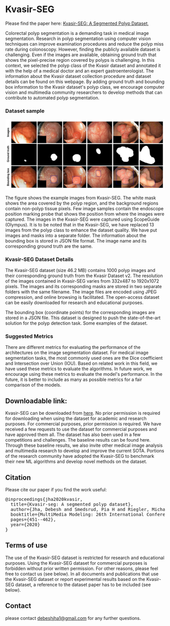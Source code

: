 # Kvasir-SEG

Please find the paper here: [Kvasir-SEG: A Segmented Polyp Dataset](https://arxiv.org/pdf/1911.07069.pdf),

Colorectal polyp segmentation is a demanding task in medical image segmentation. Research in polyp segmentation using computer vision techniques can improve examination procedures and reduce the polyp miss rate during colonoscopy. However, finding the publicly available dataset is challenging. Even if the images are available, obtaining ground truth that shows the pixel-precise region covered by polyps is challenging. In this context, we selected the polyp class of the Kvasir dataset and annotated it with the help of a medical doctor and an expert gastroenterologist. The information about the Kvasir dataset collection procedure and dataset details can be found on this webpage. By adding ground truth and bounding box information to the Kvasir dataset's polyp class, we encourage computer vision and multimedia community researchers to develop methods that can contribute to automated polyp segmentation. 

### Dataset sample
<img src="Kvasir-seg.png">



The figure shows the example images from Kvasir-SEG. The white mask shows the area covered by the polyp region, and the background regions contain non-polyp tissue pixels. Few image samples contain the endoscope position marking probe that shows the position from where the images were captured. The images in the Kvasir-SEG were captured using ScopeGuide (Olympus). It is to be noted that in the Kvasir-SEG, we have replaced 13 images from the polyp class to enhance the dataset quality. We have put images and masks into a separate folder. The information about the bounding box is stored in JSON file format. The image name and its corresponding ground truth are the same.

### Kvasir-SEG Dataset Details
The Kvasir-SEG dataset (size 46.2 MB) contains 1000 polyp images and their corresponding ground truth from the Kvasir Dataset v2. The resolution of the images contained in Kvasir-SEG varies from 332x487 to 1920x1072 pixels. The images and its corresponding masks are stored in two separate folders with the same filename. The image files are encoded using JPEG compression, and online browsing is facilitated. The open-access dataset can be easily downloaded for research and educational purposes.

The bounding box (coordinate points) for the corresponding images are stored in a JSON file. This dataset is designed to push the state-of-the-art solution for the polyp detection task. Some examples of the dataset.

### Suggested Metrics
There are different metrics for evaluating the performance of the architectures on the image segmentation dataset. For medical image segmentation tasks, the most commonly used ones are the Dice coefficient and Intersection over Union (IOU). Based on related work in this field, we have used these metrics to evaluate the algorithms. In future work, we encourage using these metrics to evaluate the model's performance. In the future, it is better to include as many as possible metrics for a fair comparison of the models.

## Downloadable link: 

Kvasir-SEG can be downloaded from [here](https://datasets.simula.no/kvasir-seg/). No prior permission is required for downloading when using the dataset for academic and research purposes. For commercial purposes, prior permission is required. We have received a few requests to use the dataset for commercial purposes and have approved them all. The dataset has also been used in a few competitions and challenges. The baseline results can be found here. Through these baseline results, we also invite other medical image analysis and multimedia research to develop and improve the current SOTA. Portions of the research community have adopted the Kvasir-SEG to benchmark their new ML algorithms and develop novel methods on the dataset.


## Citation
Please cite our paper if you find the work useful: 
<pre>
@inproceedings{jha2020kvasir,
  title={Kvasir-seg: A segmented polyp dataset},
  author={Jha, Debesh and Smedsrud, Pia H and Riegler, Michael A and Halvorsen, P{\aa}l and de Lange, Thomas and Johansen, Dag and Johansen, H{\aa}vard D},
  booktitle={MultiMedia Modeling: 26th International Conference, MMM 2020, Daejeon, South Korea, January 5--8, 2020, Proceedings, Part II 26},
  pages={451--462},
  year={2020}
}
</pre>

## Terms of use

The use of the Kvasir-SEG dataset is restricted for research and educational purposes. Using the Kvasir-SEG dataset for commercial purposes is forbidden without prior written permission. For other reasons, please feel free to contact us (see below). In all documents and publications that use the Kvasir-SEG dataset or report experimental results based on the Kvasir-SEG dataset, a reference to the dataset paper has to be included (see below). 

## Contact
please contact debeshjha1@gmail.com for any further questions. 


